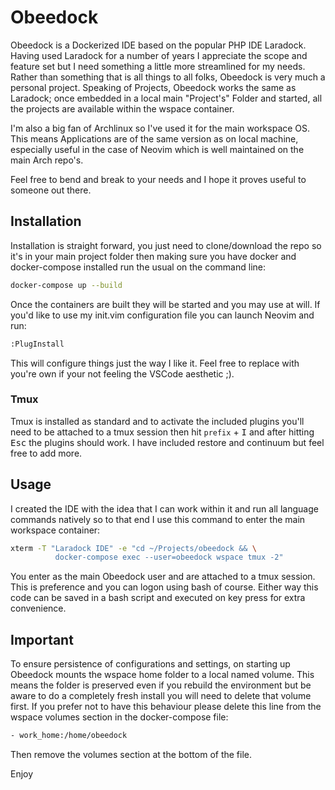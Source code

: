 # Obeedock

Obeedock is a Dockerized IDE based on the popular PHP IDE Laradock. Having used Laradock
for a number of years I appreciate the scope and feature set but I need something a little
more streamlined for my needs. Rather than something that is all things to all folks, Obeedock
is very much a personal project. Speaking of Projects, Obeedock works the same as Laradock; once
embedded in a local main "Project's" Folder and started, all the projects are available within the wspace
container.

I'm also a big fan of Archlinux so I've used it for the main workspace OS. This means Applications
are of the same version as on local machine, especially useful in the case of Neovim which is
well maintained on the main Arch repo's.

Feel free to bend and break to your needs and I hope it proves useful to someone out there.

## Installation

Installation is straight forward, you just need to clone/download the repo so it's in your main project
folder then making sure you have docker and docker-compose installed run the usual on the command line:

```bash
docker-compose up --build
```

Once the containers are built they will be started and you may use at will. If you'd like to use my init.vim
configuration file you can launch Neovim and run:

```bash
:PlugInstall
```

This will configure things just the way I like it. Feel free to replace with you're own if your not
feeling the VSCode aesthetic ;).

### Tmux

Tmux is installed as standard and to activate the included plugins you'll need to be attached to a tmux
session then hit `prefix` + <kbd>I</kbd> and after hitting <kbd>Esc</kbd> the plugins should work. I have
included restore and continuum but feel free to add more.

## Usage

I created the IDE with the idea that I can work within it and run all language commands natively so
to that end I use this command to enter the main workspace container:

```bash
xterm -T "Laradock IDE" -e "cd ~/Projects/obeedock && \
          docker-compose exec --user=obeedock wspace tmux -2"
```

You enter as the main Obeedock user and are attached to a tmux session. This is
preference and you can logon using bash of course. Either way this code can be saved in a bash script and
executed on key press for extra convenience.

## Important

To ensure persistence of configurations and settings, on starting up Obeedock mounts the wspace home folder to a local
named volume. This means the folder is preserved even if you rebuild the environment but be aware to do a
completely fresh install you will need to delete that volume first. If you prefer not to have this behaviour
please delete this line from the wspace volumes section in the docker-compose file:

```bash
- work_home:/home/obeedock
```

Then remove the volumes section at the bottom of the file.

Enjoy
